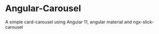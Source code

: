 # Angular-Carousel
A simple card-carousel using Angular 11, angular material and ngx-slick-carousel
